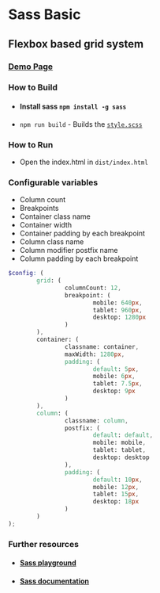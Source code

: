 # Sass Basic

## Flexbox based grid system

### [Demo Page](https://neczpal.github.io/scss-grid/)

### How to Build

* #### Install sass `npm install -g sass`

* `npm run build` - Builds the [`style.scss`](https://github.com/neczpal/scss-grid/blob/master/src/scss/style.scss)

### How to Run

* Open the index.html in `dist/index.html`

### Configurable variables

* Column count
* Breakpoints
* Container class name
* Container width
* Container padding by each breakpoint
* Column class name
* Column modifier postfix name
* Column padding by each breakpoint


```SCSS
$config: (
        grid: (
                columnCount: 12,
                breakpoint: (
                        mobile: 640px,
                        tablet: 960px,
                        desktop: 1280px
                )
        ),
        container: (
                classname: container,
                maxWidth: 1280px,
                padding: (
                        default: 5px,
                        mobile: 6px,
                        tablet: 7.5px,
                        desktop: 9px
                )
        ),
        column: (
                classname: column,
                postfix: (
                        default: default,
                        mobile: mobile,
                        tablet: tablet,
                        desktop: desktop
                ),
                padding: (
                        default: 10px,
                        mobile: 12px,
                        tablet: 15px,
                        desktop: 18px
                )
        )
);
```

### Further resources

* #### [Sass playground](https://www.sassmeister.com/)
* #### [Sass documentation](https://sass-lang.com/documentation)